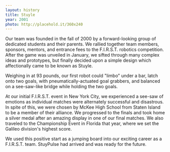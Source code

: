 ```yaml
---
layout: history
title: Stuyle
year: 2001
photo: http://placehold.it/360x240
---
```

Our team was founded in the fall of 2000 by a forward-looking group of dedicated students and their parents. We rallied together team members, sponsors, mentors, and entrance fees to the F.I.R.S.T. robotics competition. After the game was unveiled in January, we sifted through many complex ideas and prototypes, but finally decided upon a simple design which affectionally came to be known as Stuyle.

Weighing in at 93 pounds, our first robot could "limbo" under a bar, latch onto two goals, with pneumatically-actuated goal grabbers, and balanced on a see-saw-like bridge while holding the two goals.

At our initial F.I.R.S.T. event in New York City, we experienced a see-saw of emotions as individual matches were alternately successful and disastrous. In spite of this, we were chosen by McKee High School from Staten Island to be a member of their alliance. We progressed to the finals and took home a silver medal after an amazing display in one of our final matches. We also traveled to the Championship Event in Florida that year, where we set the Galileo division's highest score.

We used this positive start as a jumping board into our exciting career as a F.I.R.S.T. team. StuyPulse had arrived and was ready for the future.
